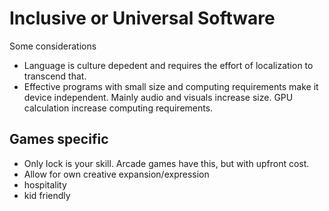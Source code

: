 # Inclusive or Universal Software
Some considerations
- Language is culture depedent and requires the effort of localization to transcend that.
- Effective programs with small size and computing requirements make it device independent. Mainly audio and visuals increase size. GPU calculation increase computing requirements.

## Games specific
- Only lock is your skill. Arcade games have this, but with upfront cost.
- Allow for own creative expansion/expression
- hospitality 
- kid friendly

